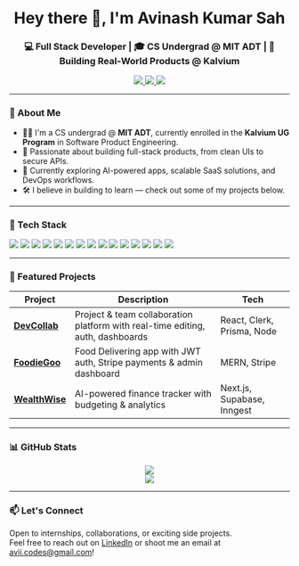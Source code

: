 <h1 align="center">Hey there 👋, I'm Avinash Kumar Sah</h1>
<h3 align="center">💻 Full Stack Developer | 🎓 CS Undergrad @ MIT ADT | 🚀 Building Real-World Products @ Kalvium</h3>

<p align="center">
  <a href="https://www.linkedin.com/in/avinash-kumar-0602402a0/" target="_blank">
    <img src="https://img.shields.io/badge/LinkedIn-blue?logo=linkedin&style=for-the-badge">
  </a>
  <a href="mailto:avii.codes@gmail.com">
    <img src="https://img.shields.io/badge/Gmail-D14836?logo=gmail&logoColor=white&style=for-the-badge">
  </a>
  <a href="https://github.com/Avii-KS">
    <img src="https://img.shields.io/badge/GitHub-181717?logo=github&style=for-the-badge">
  </a>
</p>

---

### 📘 About Me

- 🧑‍💻 I'm a CS undergrad @ **MIT ADT**, currently enrolled in the **Kalvium UG Program** in Software Product Engineering.  
- 🚀 Passionate about building full-stack products, from clean UIs to secure APIs.  
- 🌱 Currently exploring AI-powered apps, scalable SaaS solutions, and DevOps workflows.  
- 🛠️ I believe in building to learn — check out some of my projects below.

---

### 🔨 Tech Stack

<p align="left">
  <img src="https://img.shields.io/badge/JavaScript-F7DF1E?logo=javascript&logoColor=black&style=for-the-badge" />
  <img src="https://img.shields.io/badge/React-61DAFB?logo=react&logoColor=black&style=for-the-badge" />
  <img src="https://img.shields.io/badge/Next.js-000000?logo=next.js&logoColor=white&style=for-the-badge" />
  <img src="https://img.shields.io/badge/Node.js-339933?logo=node.js&logoColor=white&style=for-the-badge" />
  <img src="https://img.shields.io/badge/Express.js-000000?logo=express&logoColor=white&style=for-the-badge" />
  <img src="https://img.shields.io/badge/MongoDB-47A248?logo=mongodb&logoColor=white&style=for-the-badge" />
  <img src="https://img.shields.io/badge/PostgreSQL-4169E1?logo=postgresql&logoColor=white&style=for-the-badge" />
  <img src="https://img.shields.io/badge/TailwindCSS-06B6D4?logo=tailwind-css&logoColor=white&style=for-the-badge" />
  <img src="https://img.shields.io/badge/Shadcn_UI-000000?style=for-the-badge&logo=shadcn" />
  <img src="https://img.shields.io/badge/Figma-F24E1E?logo=figma&logoColor=white&style=for-the-badge" />
  <img src="https://img.shields.io/badge/Git-F05032?logo=git&logoColor=white&style=for-the-badge" />
  <img src="https://img.shields.io/badge/Vercel-000000?logo=vercel&logoColor=white&style=for-the-badge" />
  <img src="https://img.shields.io/badge/C++-00599C?logo=c%2b%2b&logoColor=white&style=for-the-badge" />
  <img src="https://img.shields.io/badge/Java-007396?logo=java&logoColor=white&style=for-the-badge" />
  <img src="https://img.shields.io/badge/Python-3776AB?logo=python&logoColor=white&style=for-the-badge" />
</p>

---

### 🚀 Featured Projects

| Project | Description | Tech |
|--------|-------------|------|
| [**DevCollab**](https://github.com/Avii-KS/Dev-Collab) | Project & team collaboration platform with real-time editing, auth, dashboards | React, Clerk, Prisma, Node |
| [**FoodieGoo**](https://github.com/Avii-KS/FoodieGoo) | Food Delivering app with JWT auth, Stripe payments & admin dashboard | MERN, Stripe |
| [**WealthWise**](https://github.com/Avii-KS/WealthWise) | AI-powered finance tracker with budgeting & analytics | Next.js, Supabase, Inngest |

---

### 📊 GitHub Stats

<p align="center">
  <img src="https://github-readme-stats.vercel.app/api?username=Avii-KS&show_icons=true&theme=github_dark&count_private=true&hide_title=true" />
  <br>
  <img src="https://github-readme-streak-stats.herokuapp.com/?user=Avii-KS&theme=github-dark" />
</p>

---

### 📫 Let's Connect

Open to internships, collaborations, or exciting side projects.  
Feel free to reach out on [LinkedIn](https://www.linkedin.com/in/avinash-kumar-0602402a0/) or shoot me an email at [avii.codes@gmail.com](mailto:avii.codes@gmail.com)!

